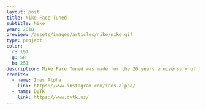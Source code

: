 ```yaml
---
layout: post
title: Nike Face Tuned
subtitle: Nike
year: 2018
preview: /assets/images/articles/nike/nike.gif
type: project
color:
  r: 197
  g: 58
  b: 251
description: Nike Face Tuned was made for the 20 years anniversary of the Nike TN. We teamed up with the studio <a href="https://www.dvtk.us/">DVTK</a> and the <a href="https://www.instagram.com/ines.alpha/">3D artist Ines Alpha</a> to make an augmented reality iPad app using Face ID. Guests at the event could record videos and send them by mail from the app. It was made with Unity, and uses Face ID from ARKit.
credits:
  - name: Ines Alpha
    link: https://www.instagram.com/ines.alpha/
  - name: DVTK
    link: https://www.dvtk.us/
---
```

